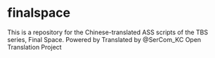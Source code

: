 # finalspace
This is a repository for the Chinese-translated ASS scripts of the TBS series, Final Space. Powered by Translated by @SerCom_KC Open Translation Project
